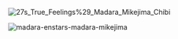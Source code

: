 ![27s_True_Feelings%29_Madara_Mikejima_Chibi](https://github.com/user-attachments/assets/3a371fbb-b665-4c21-a792-5bcddb30978f)








![madara-enstars-madara-mikejima](https://github.com/user-attachments/assets/7db14436-b134-4be2-9b39-1301fd588545)







